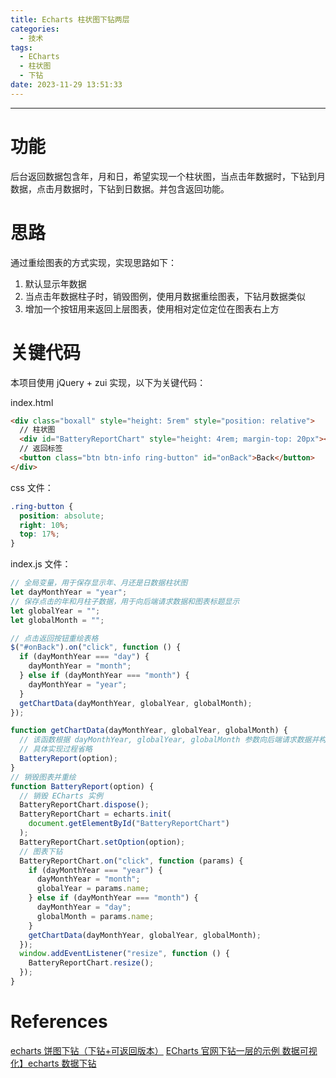 ```yaml
---
title: Echarts 柱状图下钻两层
categories:
  - 技术
tags:
  - ECharts
  - 柱状图
  - 下钻
date: 2023-11-29 13:51:33
---
```


---

# 功能

后台返回数据包含年，月和日，希望实现一个柱状图，当点击年数据时，下钻到月数据，点击月数据时，下钻到日数据。并包含返回功能。

# 思路

通过重绘图表的方式实现，实现思路如下：

1. 默认显示年数据
2. 当点击年数据柱子时，销毁图例，使用月数据重绘图表，下钻月数据类似
3. 增加一个按钮用来返回上层图表，使用相对定位定位在图表右上方

<!-- more -->

# 关键代码

本项目使用 jQuery + zui 实现，以下为关键代码：

index.html

```html
<div class="boxall" style="height: 5rem" style="position: relative">
  // 柱状图
  <div id="BatteryReportChart" style="height: 4rem; margin-top: 20px"></div>
  // 返回标签
  <button class="btn btn-info ring-button" id="onBack">Back</button>
</div>
```

css 文件：

```css
.ring-button {
  position: absolute;
  right: 10%;
  top: 17%;
}
```

index.js 文件：

```js
// 全局变量，用于保存显示年、月还是日数据柱状图
let dayMonthYear = "year";
// 保存点击的年和月柱子数据，用于向后端请求数据和图表标题显示
let globalYear = "";
let globalMonth = "";

// 点击返回按钮重绘表格
$("#onBack").on("click", function () {
  if (dayMonthYear === "day") {
    dayMonthYear = "month";
  } else if (dayMonthYear === "month") {
    dayMonthYear = "year";
  }
  getChartData(dayMonthYear, globalYear, globalMonth);
});

function getChartData(dayMonthYear, globalYear, globalMonth) {
  // 该函数根据 dayMonthYear, globalYear, globalMonth 参数向后端请求数据并构造图表需要的 option
  // 具体实现过程省略
  BatteryReport(option);
}
// 销毁图表并重绘
function BatteryReport(option) {
  // 销毁 ECharts 实例
  BatteryReportChart.dispose();
  BatteryReportChart = echarts.init(
    document.getElementById("BatteryReportChart")
  );
  BatteryReportChart.setOption(option);
  // 图表下钻
  BatteryReportChart.on("click", function (params) {
    if (dayMonthYear === "year") {
      dayMonthYear = "month";
      globalYear = params.name;
    } else if (dayMonthYear === "month") {
      dayMonthYear = "day";
      globalMonth = params.name;
    }
    getChartData(dayMonthYear, globalYear, globalMonth);
  });
  window.addEventListener("resize", function () {
    BatteryReportChart.resize();
  });
}
```

# References

[echarts 饼图下钻（下钻+可返回版本）](https://juejin.cn/post/7092768830983766023)
[ECharts 官网下钻一层的示例 ](https://echarts.apache.org/examples/zh/editor.html?c=bar-drilldown)
[数据可视化】echarts 数据下钻](https://www.bilibili.com/video/BV1FY4y1k7y3/?spm_id_from=333.337.search-card.all.click&vd_source=feaed3bcf7c26260dd3b1715d154fdbe)
